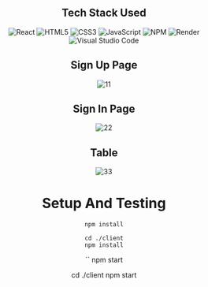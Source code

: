  <div align='center'>

## Tech Stack Used

![React](https://img.shields.io/badge/react-%2320232a.svg?style=for-the-badge&logo=react&logoColor=%2361DAFB)
![HTML5](https://img.shields.io/badge/html5-%23E34F26.svg?style=for-the-badge&logo=html5&logoColor=white)
![CSS3](https://img.shields.io/badge/css3-%231572B6.svg?style=for-the-badge&logo=css3&logoColor=white)
![JavaScript](https://img.shields.io/badge/javascript-%23323330.svg?style=for-the-badge&logo=javascript&logoColor=%23F7DF1E)
![NPM](https://img.shields.io/badge/NPM-%23CB3837.svg?style=for-the-badge&logo=npm&logoColor=white)
![Render](https://img.shields.io/badge/Render-%46E3B7.svg?style=for-the-badge&logo=render&logoColor=white)
![Visual Studio Code](https://img.shields.io/badge/Visual%20Studio%20Code-0078d7.svg?style=for-the-badge&logo=visual-studio-code&logoColor=white)

## Sign Up Page
![11](https://github.com/rishimaheshwari123/Quantum-task/assets/114659322/1c87d8fc-571f-4b68-bb25-0ae4d58db109)

## Sign In Page
![22](https://github.com/rishimaheshwari123/Quantum-task/assets/114659322/d0822463-6b8e-47c7-a923-79b612bcf7bb)
## Table
![33](https://github.com/rishimaheshwari123/Quantum-task/assets/114659322/efb348ef-ca84-430c-ae36-7bc24283bf11)
# Setup And Testing

```
npm install

```

```
cd ./client
npm install

```

``
npm start

cd ./client npm start

```
